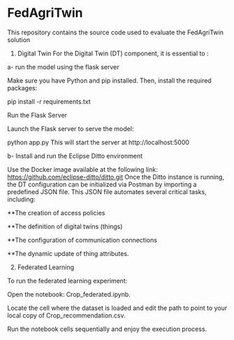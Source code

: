 # FedAgriTwin
This repository contains the source code used to evaluate the FedAgriTwin solution
1) Digital Twin
For the Digital Twin (DT) component, it is essential to :

a-  run the model using the flask server

Make sure you have Python and pip installed. Then, install the required packages:

pip install -r requirements.txt

Run the Flask Server

Launch the Flask server to serve the model:

python app.py
This will start the server at http://localhost:5000

b-   Install and run the Eclipse Ditto environment 

Use the Docker image available at the following link: https://github.com/eclipse-ditto/ditto.git
 Once the Ditto instance is running, the DT configuration can be initialized via Postman by importing a predefined JSON file. This JSON file automates several critical tasks, including:
 
**The creation of access policies

**The definition of digital twins (things)

**The configuration of communication connections

**The dynamic update of thing attributes.


2) Federated Learning
   
To run the federated learning experiment:

Open the notebook: Crop_federated.ipynb.

Locate the cell where the dataset is loaded and edit the path to point to your local copy of Crop_recommendation.csv.

Run the notebook cells sequentially and enjoy the execution process.


